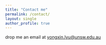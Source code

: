 ```yaml
---
title: "Contact me"
permalink: /contact/
layout: single
author_profile: true
---
```

drop me an email at yongxin.lyu@unsw.edu.au